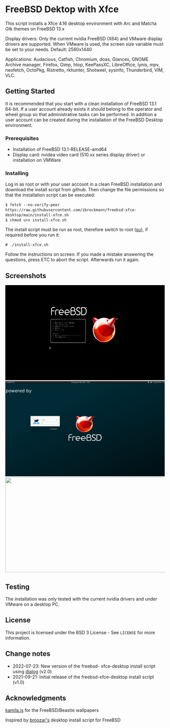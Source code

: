# FreeBSD Dektop with Xfce

This script installs a Xfce 4.16 desktop environment with Arc and Matcha Gtk themes on FreeBSD 13.x

Display drivers: Only the current nvidia FreeBSD (X64) and VMware display drivers are supported. When VMware is used, the screen size variable must be set to your needs.
Default: 2560x1440

Applications: Audacious, Catfish,  Chromium, doas, Glances, GNOME Archive manager, Firefox, Gimp, htop, KeePassXC, LibreOffice, lynis, mpv, neofetch, OctoPkg, Ristretto, rkhunter, Shotweel, sysinfo, Thunderbird, VIM, VLC.



## Getting Started

It is recommended that you start with a clean installation of FreeBSD 13.1 64-bit. If a user account already exists it should belong to the operator and wheel group so that administrative tasks can be performed. In addition a user account can be created during the installation of the FreeBSD Desktop environment.

### Prerequisites

- Installation of FreeBSD 13.1-RELEASE-amd64
- Display card: nvidea video card (510.xx series display driver) or installation on VMWare

### Installing

Log in as root or with your user account in a clean FreeBSD installation and download the install script from github. Then change the file permissions so that the installation script can be executed:

```
$ fetch --no-verify-peer https://raw.githubusercontent.com/ibrockmann/freebsd-xfce-desktop/main/install-xfce.sh
$ chmod u+x install-xfce.sh
```

The install script must be run as root, therefore switch to root ([su](https://www.freebsd.org/cgi/man.cgi?query=su&apropos=0&sektion=0&manpath=FreeBSD+13.0-current&arch=default&format=html)), if required before you run it:

```
# ./install-xfce.sh
```

Follow the instructions on screen. If you made a mistake answering the questions, press  ETC to abort the script. Afterwards run it again.



## Screenshots

<img src="./screenshots/bootscreen.png" width="600" height="300"/>

<img src="./screenshots/loginscreen.png" width="600" height="300"/>

<img src="./screenshots/desktop.png" width="600" height="300"/>

## Testing

The installation was only tested with the current nvidia drivers and under VMware on a desktop PC.

## License

This project is licensed under the BSD 3 License - See ``LICENSE`` for more information.

## Change notes

- 2022-07-23: New version of the freebsd- xfce-desktop install script using [dialog](https://www.freebsd.org/cgi/man.cgi?query=dialog&amp;sektion=1) (v2.0)
- 2021-09-21: Initial release of the freebsd-xfce-desktop install script (v1.0)

## Acknowledgments

[kamila.is](https://kamila.is/making/freebsd-wallpapers/) for the FreeBSD/Beastie wallpapers

Inspired by [broozar's](https://github.com/broozar/installDesktopFreeBSD)  desktop install script for FreeBSD
